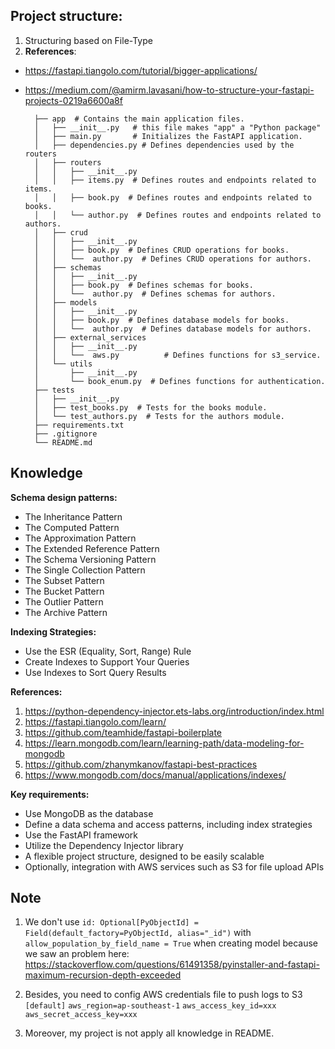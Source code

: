 ## **Project structure:**
1. Structuring based on File-Type
2. **References**:
* https://fastapi.tiangolo.com/tutorial/bigger-applications/
* https://medium.com/@amirm.lavasani/how-to-structure-your-fastapi-projects-0219a6600a8f


        ├── app  # Contains the main application files.
        │   ├── __init__.py   # this file makes "app" a "Python package"
        │   ├── main.py       # Initializes the FastAPI application.
        │   ├── dependencies.py # Defines dependencies used by the routers
        │   ├── routers
        │   │   ├── __init__.py
        │   │   ├── items.py  # Defines routes and endpoints related to items.
        │   │   ├── book.py  # Defines routes and endpoints related to books.
        │   │   └── author.py  # Defines routes and endpoints related to authors.
        │   ├── crud
        │   │   ├── __init__.py
        │   │   ├── book.py  # Defines CRUD operations for books.
        │   │   └──  author.py  # Defines CRUD operations for authors.
        │   ├── schemas
        │   │   ├── __init__.py
        │   │   ├── book.py  # Defines schemas for books.
        │   │   └──  author.py  # Defines schemas for authors.
        │   ├── models
        │   │   ├── __init__.py
        │   │   ├── book.py  # Defines database models for books.
        │   │   └──  author.py  # Defines database models for authors.
        │   ├── external_services
        │   │   ├── __init__.py
        │   │   └──  aws.py          # Defines functions for s3_service.
        │   └── utils
        │       ├── __init__.py
        │       └── book_enum.py  # Defines functions for authentication.
        ├── tests
        │   ├── __init__.py
        │   ├── test_books.py  # Tests for the books module.
        │   └── test_authors.py  # Tests for the authors module.
        ├── requirements.txt
        ├── .gitignore
        └── README.md


## **Knowledge**

**Schema design patterns:**
* The Inheritance Pattern
* The Computed Pattern
* The Approximation Pattern
* The Extended Reference Pattern
* The Schema Versioning Pattern
* The Single Collection Pattern
* The Subset Pattern
* The Bucket Pattern
* The Outlier Pattern
* The Archive Pattern

**Indexing Strategies:**
* Use the ESR (Equality, Sort, Range) Rule
* Create Indexes to Support Your Queries
* Use Indexes to Sort Query Results


**References:**
1. https://python-dependency-injector.ets-labs.org/introduction/index.html
2. https://fastapi.tiangolo.com/learn/
3. https://github.com/teamhide/fastapi-boilerplate
4. https://learn.mongodb.com/learn/learning-path/data-modeling-for-mongodb
5. https://github.com/zhanymkanov/fastapi-best-practices
6. https://www.mongodb.com/docs/manual/applications/indexes/

**Key requirements:**
* Use MongoDB as the database
* Define a data schema and access patterns, including index strategies
* Use the FastAPI framework
* Utilize the Dependency Injector library
* A flexible project structure, designed to be easily scalable
* Optionally, integration with AWS services such as S3 for file upload APIs

## Note

1. We don't use `id: Optional[PyObjectId] = Field(default_factory=PyObjectId, alias="_id")` with
`allow_population_by_field_name = True` when creating model because we saw an problem here:
https://stackoverflow.com/questions/61491358/pyinstaller-and-fastapi-maximum-recursion-depth-exceeded


2. Besides, you need to config AWS credentials file to push logs to S3
`[default]`
`aws_region=ap-southeast-1`
`aws_access_key_id=xxx`
`aws_secret_access_key=xxx`


3. Moreover, my project is not apply all knowledge in README.
